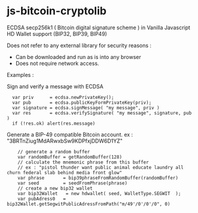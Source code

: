 # js-bitcoin-cryptolib

ECDSA secp256k1 ( Bitcoin digital signature scheme ) in Vanilla Javascript 
HD Wallet support (BIP32, BIP39, BIP49)

Does not refer to any external library for security reasons :

* Can be downloaded and run as is into any browser
* Does not require network access.

Examples :

Sign and verify a message with ECDSA
```
  var priv      = ecdsa.newPrivateKey();
  var pub       = ecdsa.publicKeyFormPrivateKey(priv);
  var signature = ecdsa.signMessage( "my message", priv )
  var res       = ecdsa.verifySignature( "my message", signature, pub )
  if (!res.ok) alert(res.message)
```

Generate a BIP-49 compatible Bitcoin account.  ex : "3BRTnZiug1MdARwxbSw9KDPfxjDDW6D1YZ"
```
    // generate a random buffer
    var randomBuffer = getRandomBuffer(128)
    // calculate the mnemonic phrase from this buffer
    // ex : "pistol thunder want public animal educate laundry all churn federal slab behind media front glow"
    var phrase       = bip39phraseFromRandomBuffer(randomBuffer)
    var seed         = seedFromPhrase(phrase)
    // create a new bip32 wallet
    var bip32Wallet   = new hdwallet( seed, WalletType.SEGWIT  );
    var pubAdress0   = bip32Wallet.getSegwitPublicAdressFromPath("m/49'/0'/0'/0", 0)
```
